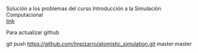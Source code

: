 Solución a los problemas del curso Introducción a la Simulación Computacional  
[link](http://www.tandar.cnea.gov.ar/~pastorin/cursos/intro_sims/)



Para actualizar github

git push https://github.com/lmpizarro/atomistic_simulation.git master:master
